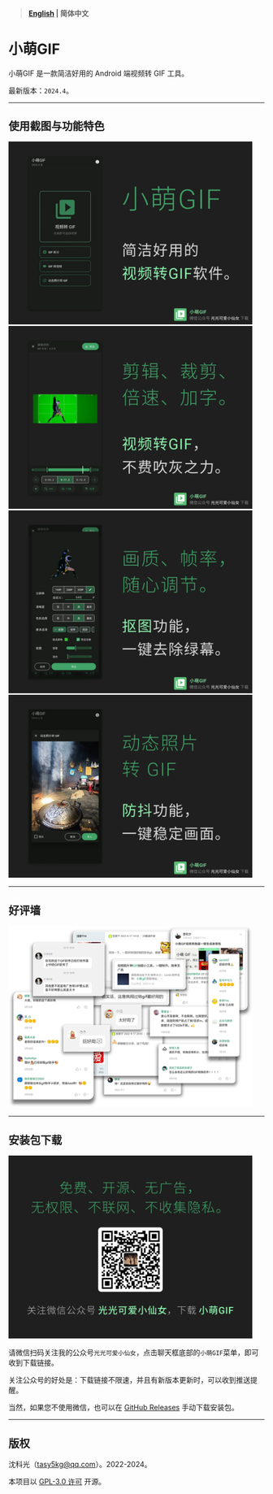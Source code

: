 > #### [English](/README.md) | 简体中文

# 小萌GIF

小萌GIF 是一款简洁好用的 Android 端视频转 GIF 工具。

最新版本：`2024.4`。

---

## 使用截图与功能特色

<img src="img1.webp" width="480"/>

<img src="img2.webp" width="480"/>

<img src="img3.webp" width="480"/>

<img src="img6.webp" width="480"/>

---

## 好评墙

<img src="img11.webp" width="480"/>

---

## 安装包下载

<img src="img4.webp" width="480"/>

请微信扫码关注我的公众号`光光可爱小仙女`，点击聊天框底部的`小萌GIF`菜单，即可收到下载链接。

关注公众号的好处是：下载链接不限速，并且有新版本更新时，可以收到推送提醒。

当然，如果您不使用微信，也可以在 [GitHub Releases](https://github.com/tasy5kg/CuteGIF/releases/latest) 手动下载安装包。

---

## 版权

沈科光（[tasy5kg@qq.com](mailto:tasy5kg@qq.com)）。2022-2024。

本项目以 [GPL-3.0 许可](/COPYING) 开源。